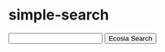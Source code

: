 # simple-search


<script src="../js/sidebar-list.js"></script>

<input id="searchInput" type="text"> <button onclick="startSearch()">Ecosia Search</button>

<script>
    function startSearch(){
       var searchEngine=new Array();
       searchEngine[0]="https://www.ecosia.org/search?q=";
       searchEngine[1]="https://www.google.com/search?q=";
       searchEngine[2]="https://bing.com/search?q=";
       var defaultSearchEngine=searchEngine[0];
       var searchValue = document.getElementById("searchInput").value;
       window.open(defaultSearchEngine+searchValue);
    }
</script>


